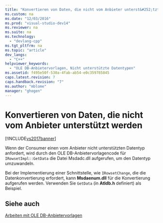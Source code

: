 ```yaml
---
title: "Konvertieren von Daten, die nicht vom Anbieter unterst&#252;tzt werden"
ms.custom: na
ms.date: "12/03/2016"
ms.prod: "visual-studio-dev14"
ms.reviewer: na
ms.suite: na
ms.technology: 
  - "devlang-cpp"
ms.tgt_pltfrm: na
ms.topic: "article"
dev_langs: 
  - "C++"
helpviewer_keywords: 
  - "OLE DB-Anbietervorlagen, Nicht unterstützte Datentypen"
ms.assetid: f495e50f-530a-4fab-ab54-e0c359785845
caps.latest.revision: 7
caps.handback.revision: "7"
ms.author: "mblome"
manager: "ghogen"
---
```

# Konvertieren von Daten, die nicht vom Anbieter unterst&#252;tzt werden
[!INCLUDE[vs2017banner](../../assembler/inline/includes/vs2017banner.md)]

Wenn der Consumer einen vom Anbieter nicht unterstützten Datentyp anfordert, wird durch den OLE DB\-Anbietervorlagencode für `IRowsetImpl::GetData` die Datei Msdadc.dll aufgerufen, um den Datentyp umzuwandeln.  
  
 Bei der Implementierung einer Schnittstelle, wie `IRowsetChange`, die die Datenkonvertierung erfordert, kann **Msdaenum.dll** für die Konvertierung aufgerufen werden.  Verwenden Sie `GetData` \(in **Atldb.h** definiert\) als Beispiel.  
  
## Siehe auch  
 [Arbeiten mit OLE DB\-Anbietervorlagen](../../data/oledb/working-with-ole-db-provider-templates.md)
